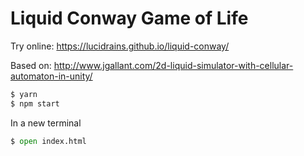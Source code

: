 # Liquid Conway Game of Life

Try online: https://lucidrains.github.io/liquid-conway/

Based on: http://www.jgallant.com/2d-liquid-simulator-with-cellular-automaton-in-unity/

```py
$ yarn
$ npm start
```

In a new terminal

```py
$ open index.html
```
